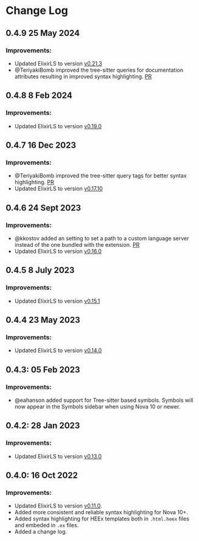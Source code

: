 # Change Log

## 0.4.9 25 May 2024

### Improvements:

- Updated ElixirLS to version [v0.21.3](https://github.com/elixir-lsp/elixir-ls/releases/tag/v0.21.3)
- @TeriyakiBomb improved the tree-sitter queries for documentation attributes resulting in improved syntax highlighting. [PR](https://github.com/raulchedrese/nova-elixir-ls/pull/33)

## 0.4.8 8 Feb 2024

### Improvements:

- Updated ElixirLS to version [v0.19.0](https://github.com/elixir-lsp/elixir-ls/releases/tag/v0.19.0)

## 0.4.7 16 Dec 2023

### Improvements:

- @TeriyakiBomb improved the tree-sitter query tags for better syntax highlighting. [PR](https://github.com/raulchedrese/nova-elixir-ls/pull/33)
- Updated ElixirLS to version [v0.17.10](https://github.com/elixir-lsp/elixir-ls/releases/tag/v0.17.10)


## 0.4.6 24 Sept 2023

### Improvements:

- @kkostov added an setting to set a path to a custom language server instead of the one bundled with the extension. [PR](https://github.com/raulchedrese/nova-elixir-ls/pull/29)
- Updated ElixirLS to version [v0.16.0](https://github.com/elixir-lsp/elixir-ls/releases/tag/v0.16.0)

## 0.4.5 8 July 2023

### Improvements:

- Updated ElixirLS to version [v0.15.1](https://github.com/elixir-lsp/elixir-ls/releases/tag/v0.15.1)

## 0.4.4 23 May 2023

### Improvements:

- Updated ElixirLS to version [v0.14.0](https://github.com/elixir-lsp/elixir-ls/releases/tag/v0.14.0)

## 0.4.3: 05 Feb 2023

### Improvements:

- @eahanson added support for Tree-sitter based symbols. Symbols will now appear in the Symbols sidebar when using Nova 10 or newer.

## 0.4.2: 28 Jan 2023

### Improvements:

- Updated ElixirLS to version [v0.13.0](https://github.com/elixir-lsp/elixir-ls/releases/tag/v0.13.0)

## 0.4.0: 16 Oct 2022

### Improvements:

- Updated ElixirLS to version [v0.11.0](https://github.com/elixir-lsp/elixir-ls/releases/tag/v0.11.0).
- Added more consistent and reliable syntax highlighting for Nova 10+.
- Added syntax highlighting for HEEx templates both in `.html.heex` files and embeded in `.ex` files.
- Added a change log.
